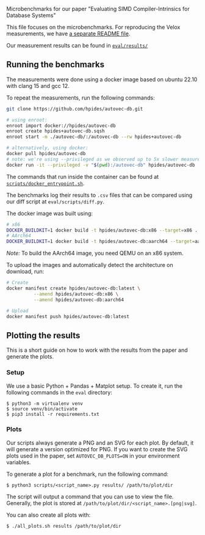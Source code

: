 Microbenchmarks for our paper "Evaluating SIMD Compiler-Intrinsics for Database Systems"

This file focuses on the microbenchmarks. For reproducing the Velox measurements, we have [a separate README file](eval/results/velox/README.md).

Our measurement results can be found in [`eval/results/`](eval/results/)

## Running the benchmarks
The measurements were done using a docker image based on ubuntu 22.10 with clang 15 and gcc 12.

To repeat the measurements, run the following commands:
```bash
git clone https://github.com/hpides/autovec-db.git

# using enroot:
enroot import docker://hpides/autovec-db
enroot create hpides+autovec-db.sqsh
enroot start -m ./autovec-db/:/autovec-db --rw hpides+autovec-db

# alternatively, using docker:
docker pull hpides/autovec-db
# note: we're using --privileged as we observed up to 5x slower measurements without it (likely a seccomp problem)
docker run -it --privileged -v "$(pwd):/autovec-db" hpides/autovec-db
```

The commands that run inside the container can be found at [`scripts/docker_entrypoint.sh`](scripts/docker_entrypoint.sh).

The benchmarks log their results to `.csv` files that can be compared using our diff script at `eval/scripts/diff.py`.

The docker image was built using:
```bash
# x86
DOCKER_BUILDKIT=1 docker build -t hpides/autovec-db:x86 --target=x86 .
# AArch64
DOCKER_BUILDKIT=1 docker build -t hpides/autovec-db:aarch64 --target=aarch64 .
```

*Note:* To build the AArch64 image, you need QEMU on an x86 system.

To upload the images and automatically detect the architecture on download, run:
```bash
# Create
docker manifest create hpides/autovec-db:latest \
          --amend hpides/autovec-db:x86 \
          --amend hpides/autovec-db:aarch64

# Upload
docker manifest push hpides/autovec-db:latest
```

## Plotting the results

This is a short guide on how to work with the results from the paper and generate the plots.

### Setup

We use a basic Python + Pandas + Matplot setup. To create it, run the following commands in the `eval` directory:

```shell
$ python3 -m virtualenv venv
$ source venv/bin/activate
$ pip3 install -r requirements.txt
```

### Plots

Our scripts always generate a PNG and an SVG for each plot.
By default, it will generate a version optimized for PNG.
If you want to create the SVG plots used in the paper, set `AUTOVEC_DB_PLOTS=ON` in your environment variables.

To generate a plot for a benchmark, run the following command:
```shell
$ python3 scripts/<script_name>.py results/ /path/to/plot/dir
```

The script will output a command that you can use to view the file.
Generally, the plot is stored at `/path/to/plot/dir/<script_name>.[png|svg]`.

You can also create all plots with:
```shell
$ ./all_plots.sh results /path/to/plot/dir
```
